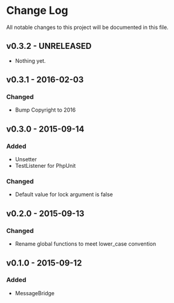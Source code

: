# Change Log
All notable changes to this project will be documented in this file.

## v0.3.2 - UNRELEASED
- Nothing yet.

## v0.3.1 - 2016-02-03
### Changed
- Bump Copyright to 2016

## v0.3.0 - 2015-09-14
### Added
- Unsetter
- TestListener for PhpUnit

### Changed
- Default value for lock argument is false

## v0.2.0 - 2015-09-13
### Changed
- Rename global functions to meet lower_case convention

## v0.1.0 - 2015-09-12
### Added
- MessageBridge
